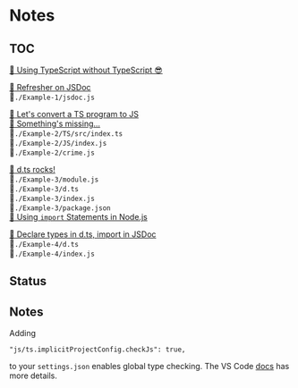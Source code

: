 # Notes

## TOC

[🔗 Using TypeScript without TypeScript 😎](https://www.puruvj.dev/blog/get-to-know-typescript--using-typescript-without-typescript)

[🔖 Refresher on JSDoc](https://www.puruvj.dev/blog/get-to-know-typescript--using-typescript-without-typescript#Refresher-on-JSDoc)  
📝`./Example-1/jsdoc.js`

[🔖 Let's convert a TS program to JS](https://www.puruvj.dev/blog/get-to-know-typescript--using-typescript-without-typescript#Let's-convert-a-TS-program-to-JS)  
[🔖 Something's missing...](https://www.puruvj.dev/blog/get-to-know-typescript--using-typescript-without-typescript#Something's-missing...)  
📝`./Example-2/TS/src/index.ts`  
📝`./Example-2/JS/index.js`  
📝`./Example-2/crime.js`

[🔖 d.ts rocks!](https://www.puruvj.dev/blog/get-to-know-typescript--using-typescript-without-typescript#d.ts-rocks!!)  
📝`./Example-3/module.js`  
📝`./Example-3/d.ts`  
📝`./Example-3/index.js`  
📝`./Example-3/package.json`  
[🔗 Using `import` Statements in Node.js](https://masteringjs.io/tutorials/node/import)

[🔖 Declare types in d.ts, import in JSDoc](https://www.puruvj.dev/blog/get-to-know-typescript--using-typescript-without-typescript#Declare-types-in-d.ts-import-in-JSDoc)  
📝`./Example-4/d.ts`  
📝`./Example-4/index.js`

## Status

## Notes

Adding

```
"js/ts.implicitProjectConfig.checkJs": true,
```

to your `settings.json` enables global type checking. The VS Code [docs](https://code.visualstudio.com/docs/nodejs/working-with-javascript) has more details.
